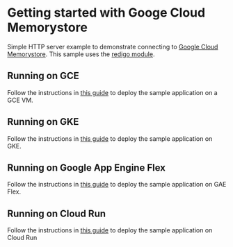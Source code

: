 # Getting started with Googe Cloud Memorystore
Simple HTTP server example to demonstrate connecting to [Google Cloud Memorystore](https://cloud.google.com/memorystore/docs/redis).
This sample uses the [redigo module](https://github.com/gomodule/redigo).

## Running on GCE

Follow the instructions in [this guide](https://cloud.google.com/memorystore/docs/redis/connect-redis-instance-gce) to deploy the sample application on a GCE VM.

## Running on GKE

Follow the instructions in [this guide](https://cloud.google.com/memorystore/docs/redis/connect-redis-instance-gke) to deploy the sample application on GKE.

## Running on Google App Engine Flex

Follow the instructions in [this guide](https://cloud.google.com/memorystore/docs/redis/connect-redis-instance-flex) to deploy the sample application on GAE Flex.

## Running on Cloud Run

Follow the instructions in [this guide](https://cloud.google.com/memorystore/docs/redis/connect-redis-instance-cloud-run) to deploy the sample application on Cloud Run
